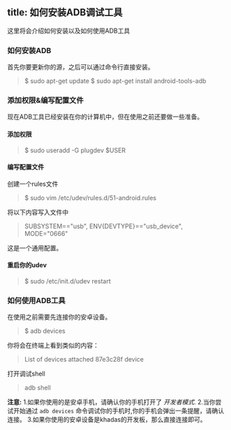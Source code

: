title: 如何安装ADB调试工具
---

这里将会介绍如何安装以及如何使用ADB工具
### 如何安装ADB
首先你要更新你的源，之后可以通过命令行直接安装。
>$ sudo apt-get update
>$ sudo apt-get install android-tools-adb

### 添加权限&编写配置文件
现在ADB工具已经安装在你的计算机中，但在使用之前还要做一些准备。
#### 添加权限
> $ sudo  useradd -G plugdev $USER

#### 编写配置文件
创建一个rules文件
>$ sudo vim /etc/udev/rules.d/51-android.rules
 
将以下内容写入文件中
>SUBSYSTEM=="usb", ENV{DEVTYPE}=="usb_device", MODE="0666"

这是一个通用配置。
#### 重启你的udev
>$ sudo /etc/init.d/udev restart

### 如何使用ADB工具
在使用之前需要先连接你的安卓设备。
>$ adb devices

你将会在终端上看到类似的内容：
> List of devices attached
87e3c28f        device

打开调试shell
>adb shell

**注意:** 
1.如果你使用的是安卓手机，请确认你的手机打开了 *开发者模式*.
2.当你尝试开始通过  `adb devices` 命令调试你的手机时,你的手机会弹出一条提醒，请确认连接。
3.如果你使用的安卓设备是khadas的开发板，那么直接连接即可。
